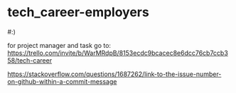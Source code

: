 # tech_career-employers
#:)

for project manager and task go to:
https://trello.com/invite/b/WarMRdpB/8153ecdc9bcacec8e6dcc76cb7ccb358/tech-career

https://stackoverflow.com/questions/1687262/link-to-the-issue-number-on-github-within-a-commit-message

